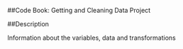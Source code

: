 ##Code Book: Getting and Cleaning Data Project

##Description

Information about the variables, data and transformations
